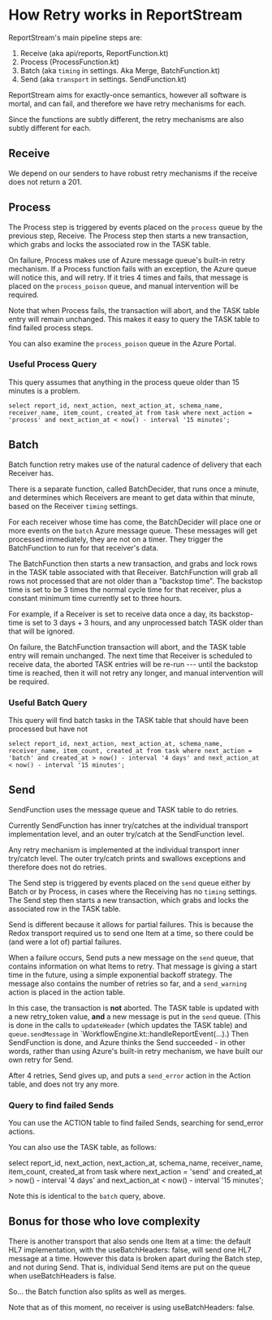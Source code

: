 # How Retry works in ReportStream

ReportStream's main pipeline steps are:
1. Receive (aka api/reports, ReportFunction.kt)
2. Process (ProcessFunction.kt)
3. Batch (aka `timing` in settings.  Aka Merge, BatchFunction.kt)
4. Send (aka `transport` in settings.  SendFunction.kt)

ReportStream aims for exactly-once semantics, however all software is mortal, and can fail, and therefore we have retry mechanisms for each.

Since the functions are subtly different, the retry mechanisms are also subtly different for each.

## Receive

We depend on our senders to have robust retry mechanisms if the receive does not return a 201.

## Process

The Process step is triggered by events placed on the `process` queue by the previous step, Receive.   The Process step then starts a new transaction, which grabs and locks the associated row in the TASK table.

On failure, Process makes use of Azure message queue's built-in retry mechanism.   If a Process function fails with an exception, the Azure queue will notice this, and will retry.  If it tries 4 times and fails, that message is placed on the `process_poison` queue, and manual intervention will be required.

Note that when Process fails, the transaction will abort, and the TASK table entry will remain unchanged.   This makes it easy to query the TASK table to find failed process steps.

You can also examine the `process_poison` queue in the Azure Portal.

### Useful Process Query

This query assumes that anything in the process queue older than 15 minutes is a problem.


```
select report_id, next_action, next_action_at, schema_name, receiver_name, item_count, created_at from task where next_action = 'process' and next_action_at < now() - interval '15 minutes';
```

## Batch

Batch function retry makes use of the natural cadence of delivery that each Receiver has.

There is a separate function, called BatchDecider, that runs once a minute, and determines which Receivers are meant to get data within that minute, based on the Receiver `timing` settings.  

For each receiver whose time has come, the BatchDecider will place one or more events on the `batch` Azure message queue.   These messages will get processed immediately, they are not on a timer.  They trigger the BatchFunction to run for that receiver's data.

The BatchFunction then starts a new transaction, and grabs and lock rows in the TASK table associated with that Receiver.    BatchFunction will grab all rows not processed that are not older than a "backstop time".   The backstop time is set to be 3 times the normal cycle time for that receiver, plus a constant minimum time currently set to three hours.

For example, if a Receiver is set to receive data once a day, its backstop-time is set to 3 days + 3 hours, and any unprocessed batch TASK older than that will be ignored.

On failure, the BatchFunction transaction will abort, and the TASK table entry will remain unchanged.  The next time that Receiver is scheduled to receive data, the aborted TASK entries will be re-run --- until the backstop time is reached, then it will not retry any longer, and manual intervention will be required.

### Useful Batch Query

This query will find batch tasks in the TASK table that should have been processed but have not

```
select report_id, next_action, next_action_at, schema_name, receiver_name, item_count, created_at from task where next_action = 'batch' and created_at > now() - interval '4 days' and next_action_at < now() - interval '15 minutes';
```

## Send

SendFunction uses the message queue and TASK table to do retries.

Currently SendFunction has inner try/catches at the individual transport implementation level, and an outer try/catch at the SendFunction level.

Any retry mechanism is implemented at the individual transport inner try/catch level.   The outer try/catch prints and swallows exceptions and therefore does not do retries.

The Send step is triggered by events placed on the `send` queue either by Batch or by Process, in cases where the Receiving has no `timing` settings.   The Send step then starts a new transaction, which grabs and locks the associated row in the TASK table.

Send is different because it allows for partial failures.   This is because the Redox transport required us to send one Item at a time, so there could be (and were a lot of) partial failures.

When a failure occurs, Send puts a new message on the `send` queue, that contains information on what Items to retry.  That message is giving a start time in the future, using a simple exponential backoff strategy.  The message also contains the number of retries so far, and a `send_warning` action is placed in the action table.

In this case, the transaction is __not__ aborted.  The TASK table is updated with a new retry_token value, __and__ a new message is put in the `send` queue.  (This is done in the calls to `updateHeader` (which updates the TASK table) and `queue.sendMessage` in `WorkflowEngine.kt::handleReportEvent(...).)  Then SendFunction is done, and Azure thinks the Send succeeded - in other words, rather than using Azure's built-in retry mechanism, we have built our own retry for Send.

After 4 retries, Send gives up, and puts a `send_error` action in the Action table, and does not try any more.

### Query to find failed Sends

You can use the ACTION table to find failed Sends, searching for send_error actions.

You can also use the TASK table, as follows:

select report_id, next_action, next_action_at, schema_name, receiver_name, item_count, created_at from task where next_action = 'send' and created_at > now() - interval '4 days' and next_action_at < now() - interval '15 minutes';

Note this is identical to the `batch` query, above.

## Bonus for those who love complexity

There is another transport that also sends one Item at a time:  the default HL7 implementation, with the useBatchHeaders: false, will send one HL7 message at a time.   However this data is broken apart during the Batch step, and not during Send.  That is, individual Send items are put on the queue when useBatchHeaders is false.

So... the Batch function also splits as well as merges.

Note that as of this moment, no receiver is using useBatchHeaders: false.

